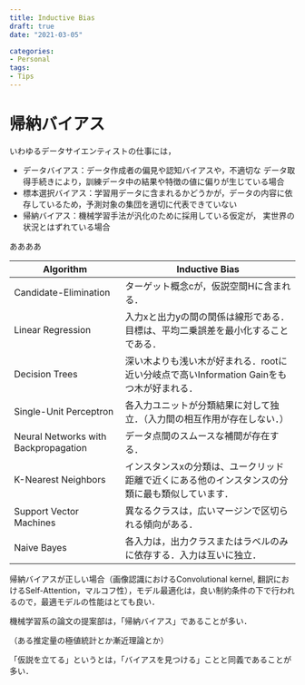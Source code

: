 ```yaml
---
title: Inductive Bias
draft: true
date: "2021-03-05"

categories:
- Personal
tags:
- Tips
---
```




# 帰納バイアス

いわゆるデータサイエンティストの仕事には，

- データバイアス：データ作成者の偏見や認知バイアスや，不適切な データ取得手続きにより，訓練データ中の結果や特徴の値に偏りが生じている場合
- 標本選択バイアス：学習用データに含まれるかどうかが，データの内容に依存しているため，予測対象の集団を適切に代表できていない
- 帰納バイアス：機械学習手法が汎化のために採用している仮定が， 実世界の状況とはずれている場合

ああああ







| Algorithm                            | Inductive Bias                                               |
| ------------------------------------ | ------------------------------------------------------------ |
| Candidate-Elimination                | ターゲット概念cが，仮説空間Hに含まれる．                     |
| Linear Regression                    | 入力xと出力yの間の関係は線形である． 目標は、平均二乗誤差を最小化することである． |
| Decision Trees                       | 深い木よりも浅い木が好まれる．rootに近い分岐点で高いInformation Gainをもつ木が好まれる． |
| Single-Unit Perceptron               | 各入力ユニットが分類結果に対して独立．（入力間の相互作用が存在しない．） |
| Neural Networks with Backpropagation | データ点間のスムースな補間が存在する．                       |
| K-Nearest Neighbors                  | インスタンスxの分類は、ユークリッド距離で近くにある他のインスタンスの分類に最も類似しています． |
| Support Vector Machines              | 異なるクラスは，広いマージンで区切られる傾向がある．         |
| Naive Bayes                          | 各入力は，出力クラスまたはラベルのみに依存する．入力は互いに独立． |

帰納バイアスが正しい場合（画像認識におけるConvolutional kernel, 翻訳におけるSelf-Attention，マルコフ性），モデル最適化は，良い制約条件の下で行われるので，最適モデルの性能はとても良い．



機械学習系の論文の提案部は，「帰納バイアス」であることが多い．

（ある推定量の極値統計とか漸近理論とか）



「仮説を立てる」というとは，「バイアスを見つける」ことと同義であることが多い．







